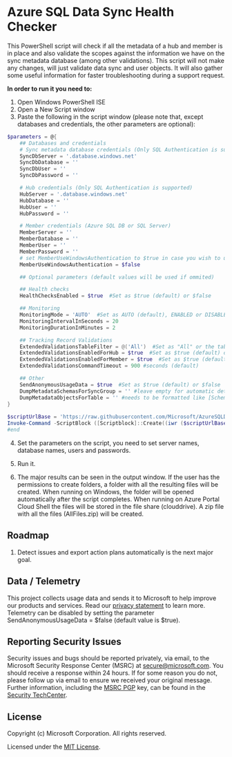 # Azure SQL Data Sync Health Checker

This PowerShell script will check if all the metadata of a hub and member is in place and also validate the scopes against the information we have on the sync metadata database (among other validations). 
This script will not make any changes, will just validate data sync and user objects. 
It will also gather some useful information for faster troubleshooting during a support request.

**In order to run it you need to:**
1. Open Windows PowerShell ISE
 
2. Open a New Script window
 
3. Paste the following in the script window (please note that, except databases and credentials, the other parameters are optional):

```powershell
$parameters = @{
    ## Databases and credentials
    # Sync metadata database credentials (Only SQL Authentication is supported)
    SyncDbServer = '.database.windows.net'
    SyncDbDatabase = ''
    SyncDbUser = ''
    SyncDbPassword = ''

    # Hub credentials (Only SQL Authentication is supported)
    HubServer = '.database.windows.net'
    HubDatabase = ''
    HubUser = ''
    HubPassword = ''

    # Member credentials (Azure SQL DB or SQL Server)
    MemberServer = ''
    MemberDatabase = ''
    MemberUser = ''
    MemberPassword = ''
    # set MemberUseWindowsAuthentication to $true in case you wish to use integrated Windows authentication (MemberUser and MemberPassword will be ignored)
    MemberUseWindowsAuthentication = $false

    ## Optional parameters (default values will be used if ommited)

    ## Health checks
    HealthChecksEnabled = $true  #Set as $true (default) or $false

    ## Monitoring
    MonitoringMode = 'AUTO'  #Set as AUTO (default), ENABLED or DISABLED
    MonitoringIntervalInSeconds = 20
    MonitoringDurationInMinutes = 2

    ## Tracking Record Validations
    ExtendedValidationsTableFilter = @('All')  #Set as "All" or the tables you need using '[dbo].[TableName1]','[dbo].[TableName2]'
    ExtendedValidationsEnabledForHub = $true  #Set as $true (default) or $false
    ExtendedValidationsEnabledForMember = $true  #Set as $true (default) or $false
    ExtendedValidationsCommandTimeout = 900 #seconds (default)

    ## Other
    SendAnonymousUsageData = $true  #Set as $true (default) or $false
    DumpMetadataSchemasForSyncGroup = '' #leave empty for automatic detection
    DumpMetadataObjectsForTable = '' #needs to be formatted like [SchemaName].[TableName]
}
 
$scriptUrlBase = 'https://raw.githubusercontent.com/Microsoft/AzureSQLDataSyncHealthChecker/master'
Invoke-Command -ScriptBlock ([Scriptblock]::Create((iwr ($scriptUrlBase+'/AzureSQLDataSyncHealthChecker.ps1')).Content)) -ArgumentList $parameters
#end
```
4. Set the parameters on the script, you need to set server names, database names, users and passwords.

5. Run it.

6. The major results can be seen in the output window. 
If the user has the permissions to create folders, a folder with all the resulting files will be created.
When running on Windows, the folder will be opened automatically after the script completes.
When running on Azure Portal Cloud Shell the files will be stored in the file share (clouddrive).
A zip file with all the files (AllFiles.zip) will be created.

## Roadmap
1. Detect issues and export action plans automatically is the next major goal.


## Data / Telemetry

This project collects usage data and sends it to Microsoft to help improve our products and services.
Read our [privacy statement](https://go.microsoft.com/fwlink/?LinkId=521839) to learn more.
Telemetry can be disabled by setting the parameter SendAnonymousUsageData = $false (default value is $true).


## Reporting Security Issues

Security issues and bugs should be reported privately, via email, to the Microsoft Security
Response Center (MSRC) at [secure@microsoft.com](mailto:secure@microsoft.com). You should
receive a response within 24 hours. If for some reason you do not, please follow up via
email to ensure we received your original message. Further information, including the
[MSRC PGP](https://technet.microsoft.com/en-us/security/dn606155) key, can be found in
the [Security TechCenter](https://technet.microsoft.com/en-us/security/default).


## License

Copyright (c) Microsoft Corporation. All rights reserved.

Licensed under the [MIT License](./LICENSE).
